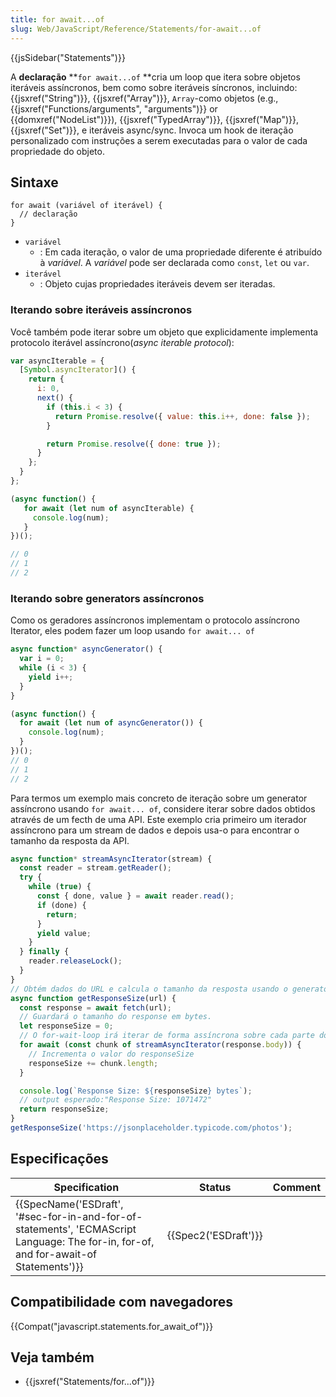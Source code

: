 ```yaml
---
title: for await...of
slug: Web/JavaScript/Reference/Statements/for-await...of
---
```

{{jsSidebar("Statements")}}

A **declaração** **`for await...of` **cria um loop que itera sobre objetos iteráveis ​​assíncronos, bem como sobre iteráveis ​​síncronos, incluindo: {{jsxref("String")}}, {{jsxref("Array")}}, `Array`-como objetos (e.g., {{jsxref("Functions/arguments", "arguments")}} or {{domxref("NodeList")}}), {{jsxref("TypedArray")}}, {{jsxref("Map")}}, {{jsxref("Set")}}, e iteráveis async/sync. Invoca um hook de iteração personalizado com instruções a serem executadas para o valor de cada propriedade do objeto.

## Sintaxe

```
for await (variável of iterável) {
  // declaração
}
```

- `variável`
  - : Em cada iteração, o valor de uma propriedade diferente é atribuído à _variável_. A _variável_ pode ser declarada como `const`, `let` ou `var`.
- `iterável`
  - : Objeto cujas propriedades iteráveis devem ser iteradas.

### Iterando sobre iteráveis assíncronos

Você também pode iterar sobre um objeto que explicidamente implementa protocolo iterável assíncrono(_async iterable protocol_):

```js
var asyncIterable = {
  [Symbol.asyncIterator]() {
    return {
      i: 0,
      next() {
        if (this.i < 3) {
          return Promise.resolve({ value: this.i++, done: false });
        }

        return Promise.resolve({ done: true });
      }
    };
  }
};

(async function() {
   for await (let num of asyncIterable) {
     console.log(num);
   }
})();

// 0
// 1
// 2
```

### Iterando sobre generators assíncronos

Como os geradores assíncronos implementam o protocolo assíncrono Iterator, eles podem fazer um loop usando `for await... of`

```js
async function* asyncGenerator() {
  var i = 0;
  while (i < 3) {
    yield i++;
  }
}

(async function() {
  for await (let num of asyncGenerator()) {
    console.log(num);
  }
})();
// 0
// 1
// 2
```

Para termos um exemplo mais concreto de iteração sobre um generator assíncrono usando `for await... of`, considere iterar sobre dados obtidos através de um fecth de uma API. Este exemplo cria primeiro um iterador assíncrono para um stream de dados e depois usa-o para encontrar o tamanho da resposta da API.

```js
async function* streamAsyncIterator(stream) {
  const reader = stream.getReader();
  try {
    while (true) {
      const { done, value } = await reader.read();
      if (done) {
        return;
      }
      yield value;
    }
  } finally {
    reader.releaseLock();
  }
}
// Obtém dados do URL e calcula o tamanho da resposta usando o generator assíncrono
async function getResponseSize(url) {
  const response = await fetch(url);
  // Guardará o tamanho do response em bytes.
  let responseSize = 0;
  // O for-wait-loop irá iterar de forma assíncrona sobre cada parte do response.
  for await (const chunk of streamAsyncIterator(response.body)) {
    // Incrementa o valor do responseSize
    responseSize += chunk.length;
  }

  console.log(`Response Size: ${responseSize} bytes`);
  // output esperado:"Response Size: 1071472"
  return responseSize;
}
getResponseSize('https://jsonplaceholder.typicode.com/photos');
```

## Especificações

| Specification                                                                                                                                                                    | Status                       | Comment |
| -------------------------------------------------------------------------------------------------------------------------------------------------------------------------------- | ---------------------------- | ------- |
| {{SpecName('ESDraft', '#sec-for-in-and-for-of-statements', 'ECMAScript Language: The for-in, for-of, and for-await-of Statements')}} | {{Spec2('ESDraft')}} |         |

## Compatibilidade com navegadores

{{Compat("javascript.statements.for_await_of")}}

## Veja também

- {{jsxref("Statements/for...of")}}

